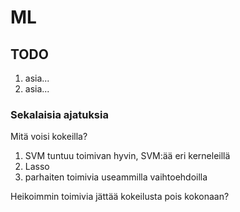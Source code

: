 # ML


## TODO
1. asia...
2. asia...


### Sekalaisia ajatuksia

Mitä voisi kokeilla?
1. SVM tuntuu toimivan hyvin, SVM:ää eri kerneleillä 
2. Lasso
3. parhaiten toimivia useammilla vaihtoehdoilla

Heikoimmin toimivia jättää kokeilusta pois kokonaan?

